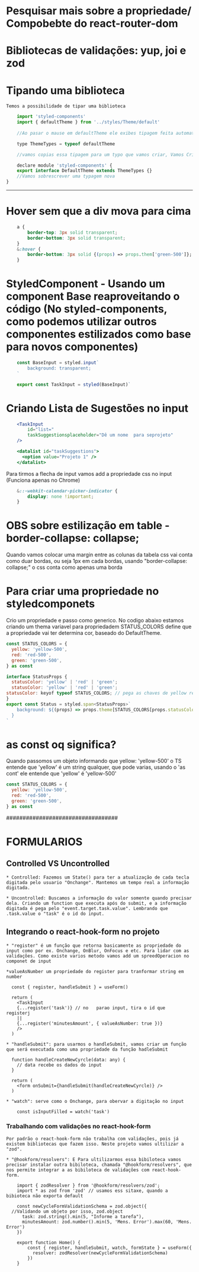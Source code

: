 # Pesquisar mais sobre a propriedade/ Compobebte <Outlet /> do react-router-dom

# Bibliotecas de validações: yup, joi e zod 

# Tipando uma biblioteca
    Temos a possibilidade de tipar uma biblioteca
        
~~~javascript
    import 'styled-components'
    import { defaultTheme } from '../styles/Theme/default'
    
    //Ao pasar o mause em defaultTheme ele exibes tipagem feita automatica

    type ThemeTypes = typeof defaultTheme

    //vamos copias essa tipagem para um typo que vamos criar, Vamos Criar uma Tipagem para o modulo especificado no NPM

    declare module 'styled-components' {
    export interface DefaultTheme extends ThemeTypes {}
    //Vamos sobrescrever uma typagem nova
}
~~~

----

# Hover sem que a div mova para cima
~~~css
    a {
        border-top: 3px solid transparent;
        border-bottom: 3px solid transparent;
    }
    &:hover {
        border-bottom: 3px solid {(props) => props.them['green-500']};
    }
~~~

# StyledComponent - Usando um component Base reaproveitando o código (No styled-components, como podemos utilizar outros componentes estilizados como base para novos componentes)
~~~js
    const BaseInput = styled.input`
        background: transparent;
    `

    export const TaskInput = styled(BaseInput)`
~~~

# Criando Lista de Sugestões no input 

~~~jsx
    <TaskInput 
        id="list="
        taskSuggestionsplaceholder="Dê um nome  para seprojeto" 
    />

    <datalist id="taskSuggestions">
      <option value="Projeto 1" />
    </datalist>
~~~

Para tirmos a flecha de input vamos add a propriedade css no input (Funciona apenas no Chrome)

~~~css
    &::-webkit-calendar-picker-indicator {
        display: none !important;
    }
~~~

# OBS sobre estilização em table - border-collapse: collapse; 
Quando vamos colocar uma margin entre as colunas da tabela css vai conta como duar bordas, ou seja 1px em cada bordas, usando
"border-collapse: collapse;" o css conta como apenas uma borda 


# Para criar uma propriedade no styledcomponets

Crio um propriedade e passo como generico.
No codigo abaixo estamos criando um thema variavel para propriedadem STATUS_COLORS define que a propriedade vai ter determina cor, baseado do DefaultTheme.

~~~~js
const STATUS_COLORS = {
  yellow: 'yellow-500',
  red: 'red-500',
  green: 'green-500',
} as const

interface StatusProps {
  statusColor: 'yellow' | 'red' | 'green';
  statusColor: 'yellow' | 'red' | 'green';
statusColor: keyof typeof STATUS_COLORS; // pega as chaves de yellow red green de STATUS_COLORS | antes statusColor: 'yellow' | 'red' | 'green';
}
export const Status = styled.span<StatusProps>`
    background: ${(props) => props.theme[STATUS_COLORS[props.statusColor]]};;
  }
`
~~~~

# as const oq significa?
Quando passomos um objeto informando que yellow: 'yellow-500' o TS entende que 'yellow' é um string qualquer, que pode varias, usando o 'as cont' ele entende que 'yellow' é 'yellow-500'

~~~~js
const STATUS_COLORS = {
  yellow: 'yellow-500',
  red: 'red-500',
  green: 'green-500',
} as const
~~~~


##################################

# FORMULARIOS

## Controlled VS Uncontrolled
    * Controlled: Fazemos um State() para ter a atualização de cada tecla digitada pelo usuario "Onchange". Mantemos um tempo real a informação digitada.

    * Uncontrolled: Buscamos a informação do valor somente quando precisar dela. Criando um function que executa após do submit, e a informação digitada é pega pelo "event.target.task.value". Lembrando que .task.value o "task" é o id do input.

## Integrando o react-hook-form no projeto
    * "register" é um função que retorna basicamente as propriedade do input como por ex. Onchange, OnBlur, OnFocus e etc. Para lidar com as validações. Como existe varios metodo vamos add um spreedOperacion no componet de input

    *valueAsNumber um propriedade do register para tranformar string em number 

~~~tsx
  const { register, handleSubmit } = useForm()

  return (
    <TaskInput
    {...register('task')} // no   parao input, tira o id que    registerj
    ||
    {...register('minutesAmount', { valueAsNumber: true })} 
    />
  )
~~~

    * "handleSubmit": para usarmos o handleSubmit, vamos criar um função que será executada como uma propriedade da função hadleSubmit 

~~~tsx
  function handleCreateNewCyrcle(data: any) {
    // data recebe os dados do input
  }

  return (
    <form onSubmit={handleSubmit(handleCreateNewCyrcle)} />
  )
~~~

    * "watch": serve como o Onchange, para obervar a digitação no input

~~~tsx
    const isInputFilled = watch('task')
~~~

### Trabalhando com validações no react-hook-form
    Por padrão o react-hook-form não trabalha com validações, pois já existem bibliotecas que fazem isso. Neste projeto vamos ultilizar a "zod".

    * "@hookform/resolvers": E Para ultilizarmos essa bibiloteca vamos precisar instalar outra bibiloteca, chamada "@hookform/resolvers", que nos permite integrar a as bibiloteca de validações com react-hook-form.

~~~tsx
    import { zodResolver } from '@hookform/resolvers/zod';
    import * as zod from 'zod' // usamos ess sitaxe, quando a bibioteca não exporta default

    const newCycleFormValidationSchema = zod.object({
  //Validando um objeto por isso, zod.object
      task: zod.string().min(5, "Informe a tarefa"),
      minutesAmount: zod.number().min(5, 'Mens. Error').max(60, 'Mens. Error')
    })

    export function Home() {
        const { register, handleSubmit, watch, formState } = useForm({
          resolver: zodResolver(newCycleFormValidationSchema)
        }) 
    }
~~~